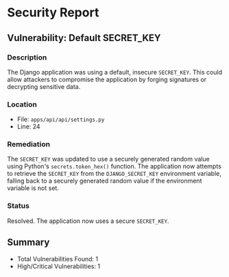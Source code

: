 # Security Report

## Vulnerability: Default SECRET_KEY

### Description
The Django application was using a default, insecure `SECRET_KEY`. This could allow attackers to compromise the application by forging signatures or decrypting sensitive data.

### Location
- File: `apps/api/api/settings.py`
- Line: 24

### Remediation
The `SECRET_KEY` was updated to use a securely generated random value using Python's `secrets.token_hex()` function. The application now attempts to retrieve the `SECRET_KEY` from the `DJANGO_SECRET_KEY` environment variable, falling back to a securely generated random value if the environment variable is not set.

### Status
Resolved. The application now uses a secure `SECRET_KEY`.

## Summary
- Total Vulnerabilities Found: 1
- High/Critical Vulnerabilities: 1